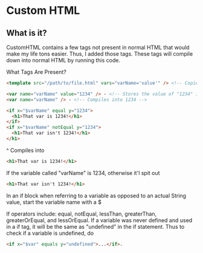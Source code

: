 <h1>Custom HTML</h1>
<h2>What is it?</h2>
CustomHTML contains a few tags not present in normal HTML that would make my life tons easier.
Thus, I added those tags.
These tags will compile down into normal HTML by running this code.

What Tags Are Present?

```html
<template src="/path/to/file.html" vars="varName='value'" /> <!-- Copies and pastes one file into this one -->
```

```html
<var name="varName" value="1234" /> - <!-- Stores the value of "1234" in a variable called "varName" -->
<var name="varName" /> - <!-- Compiles into 1234 -->
```

```html
<if x="$varName" equal y="1234">
  <h1>That var is 1234!</h1>
</if>
<if x="$varName" notEqual y="1234">
  <h1>That var isn't 1234!</h1>
</h1>
```

^ Compiles into 
```html
<h1>That var is 1234!</h1>
```
If the variable called "varName" is 1234, otherwise it'l spit out 
```html
<h1>That var isn't 1234!</h1>
```
In an if block when referring to a variable as opposed to an actual String value, start the variable name with a $

If operators include: equal, notEqual, lessThan, greaterThan, greaterOrEqual, and lessOrEqual.
If a variable was never defined and used in a if tag, it will be the same as "undefined" in the if statement.
Thus to check if a variable is undefined, do
```html
<if x="$var" equals y="undefined">...</if>.
```
